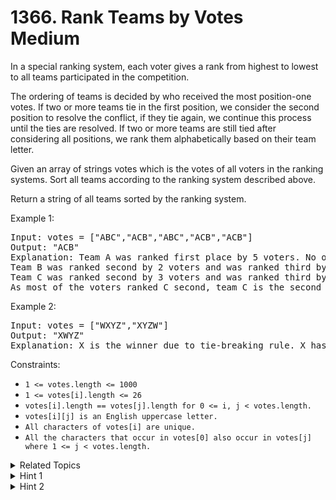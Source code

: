 # 1366. Rank Teams by Votes<br> Medium

In a special ranking system, each voter gives a rank from highest to lowest to all teams participated in the competition.

The ordering of teams is decided by who received the most position-one votes. If two or more teams tie in the first position, we consider the second position to resolve the conflict, if they tie again, we continue this process until the ties are resolved. If two or more teams are still tied after considering all positions, we rank them alphabetically based on their team letter.

Given an array of strings votes which is the votes of all voters in the ranking systems. Sort all teams according to the ranking system described above.

Return a string of all teams sorted by the ranking system.

Example 1:

<pre>
Input: votes = ["ABC","ACB","ABC","ACB","ACB"]
Output: "ACB"
Explanation: Team A was ranked first place by 5 voters. No other team was voted as first place so team A is the first team.
Team B was ranked second by 2 voters and was ranked third by 3 voters.
Team C was ranked second by 3 voters and was ranked third by 2 voters.
As most of the voters ranked C second, team C is the second team and team B is the third.
</pre>

Example 2:

<pre>
Input: votes = ["WXYZ","XYZW"]
Output: "XWYZ"
Explanation: X is the winner due to tie-breaking rule. X has same votes as W for the first position but X has one vote as second position while W doesn't have any votes as second position. 
</pre>

Constraints:

- `1 <= votes.length <= 1000`
- `1 <= votes[i].length <= 26`
- `votes[i].length == votes[j].length for 0 <= i, j < votes.length.`
- `votes[i][j] is an English uppercase letter.`
- `All characters of votes[i] are unique.`
- `All the characters that occur in votes[0] also occur in votes[j] where 1 <= j < votes.length.`

<details>

<summary> Related Topics </summary>

-   `Sorting`
-   `Array`

</details>

<details>

<summary> Hint 1 </summary>
Build array rank where rank[i][j] is the number of votes for team i to be the j-th rank.
</details>

<details>

<summary> Hint 2 </summary>
Sort the trams by rank array. if rank array is the same for two or more teams, sort them by the ID in ascending order.
</details>